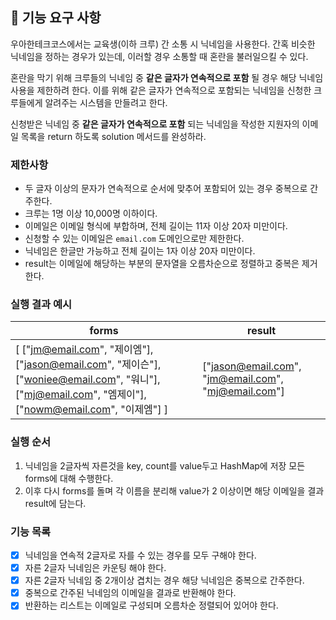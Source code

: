 ## 🚀 기능 요구 사항

우아한테크코스에서는 교육생(이하 크루) 간 소통 시 닉네임을 사용한다. 간혹 비슷한 닉네임을 정하는 경우가 있는데, 이러할 경우 소통할 때 혼란을 불러일으킬 수 있다.

혼란을 막기 위해 크루들의 닉네임 중 **같은 글자가 연속적으로 포함** 될 경우 해당 닉네임 사용을 제한하려 한다. 이를 위해 같은 글자가 연속적으로 포함되는 닉네임을 신청한 크루들에게 알려주는 시스템을 만들려고 한다.


신청받은 닉네임 중 **같은 글자가 연속적으로 포함** 되는 닉네임을 작성한 지원자의 이메일 목록을 return 하도록 solution 메서드를 완성하라.

### 제한사항

- 두 글자 이상의 문자가 연속적으로 순서에 맞추어 포함되어 있는 경우 중복으로 간주한다.
- 크루는 1명 이상 10,000명 이하이다.
- 이메일은 이메일 형식에 부합하며, 전체 길이는 11자 이상 20자 미만이다.
- 신청할 수 있는 이메일은 `email.com` 도메인으로만 제한한다.
- 닉네임은 한글만 가능하고 전체 길이는 1자 이상 20자 미만이다.
- result는 이메일에 해당하는 부분의 문자열을 오름차순으로 정렬하고 중복은 제거한다.

### 실행 결과 예시

| forms | result |
| --- | --- |
| [ ["jm@email.com", "제이엠"], ["jason@email.com", "제이슨"], ["woniee@email.com", "워니"], ["mj@email.com", "엠제이"], ["nowm@email.com", "이제엠"] ] | ["jason@email.com", "jm@email.com", "mj@email.com"] |

### 실행 순서
1. 닉네임을 2글자씩 자른것을 key, count를 value두고 HashMap에 저장
   모든 forms에 대해 수행한다. 
2. 이후 다시 forms를 돌며 각 이름을 분리해 value가 2 이상이면 해당 이메일을
   결과 result에 담는다.

### 기능 목록
- [X] 닉네임을 연속적 2글자로 자를 수 있는 경우를 모두 구해야 한다.
- [X] 자른 2글자 닉네임은 카운팅 해야 한다.
- [X] 자른 2글자 닉네임 중 2개이상 겹치는 경우 해당 닉네임은 중복으로 간주한다.
- [X] 중복으로 간주된 닉네임의 이메일을 결과로 반환해야 한다.
- [X] 반환하는 리스트는 이메일로 구성되며 오름차순 정렬되어 있어야 한다.
